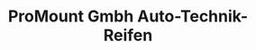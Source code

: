 ---
title: "ProMount Gmbh Auto-Technik-Reifen"
url: /hallbergmoos/promount-gmbh-auto-technik-reifen/
shop: Autowerkstatt
---
